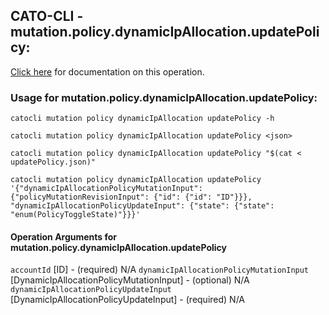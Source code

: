
## CATO-CLI - mutation.policy.dynamicIpAllocation.updatePolicy:
[Click here](https://api.catonetworks.com/documentation/#mutation-updatePolicy) for documentation on this operation.

### Usage for mutation.policy.dynamicIpAllocation.updatePolicy:

`catocli mutation policy dynamicIpAllocation updatePolicy -h`

`catocli mutation policy dynamicIpAllocation updatePolicy <json>`

`catocli mutation policy dynamicIpAllocation updatePolicy "$(cat < updatePolicy.json)"`

`catocli mutation policy dynamicIpAllocation updatePolicy '{"dynamicIpAllocationPolicyMutationInput": {"policyMutationRevisionInput": {"id": {"id": "ID"}}}, "dynamicIpAllocationPolicyUpdateInput": {"state": {"state": "enum(PolicyToggleState)"}}}'`

#### Operation Arguments for mutation.policy.dynamicIpAllocation.updatePolicy ####
`accountId` [ID] - (required) N/A 
`dynamicIpAllocationPolicyMutationInput` [DynamicIpAllocationPolicyMutationInput] - (optional) N/A 
`dynamicIpAllocationPolicyUpdateInput` [DynamicIpAllocationPolicyUpdateInput] - (required) N/A 
